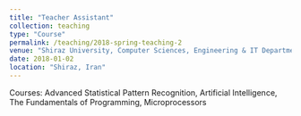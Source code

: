 ```yaml
---
title: "Teacher Assistant"
collection: teaching
type: "Course"
permalink: /teaching/2018-spring-teaching-2
venue: "Shiraz University, Computer Sciences, Engineering & IT Department"
date: 2018-01-02
location: "Shiraz, Iran"
---
```


Courses: Advanced Statistical Pattern Recognition, Artificial Intelligence, The Fundamentals of Programming, Microprocessors
